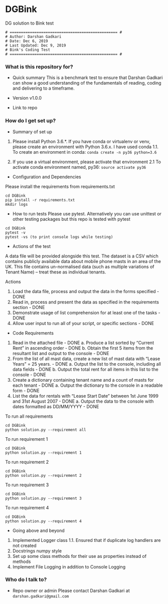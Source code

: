 # DGBink
DG solution to Bink test

``` 
# ================================================ #
# Author: Darshan Gadkari
# Date: Dec 6, 2019
# Last Updated: Dec 9, 2019
# Bink's Coding Test
# ================================================ #
```

### What is this repository for? ###

* Quick summary
This is a benchmark test to ensure that Darshan Gadkari can show a good understanding of the fundamentals of reading, coding and delivering to a timeframe.

* Version
v1.0.0

* Link to repo


### How do I get set up? ###

* Summary of set up

1. Please install Python 3.6.*. If you have conda or virtualenv or venv, please create 
an environment with Python 3.6.x. I have used conda
1.1. To create an environment in conda: ```conda create -n py36 python=3.6```

2. If you use a virtual environment, please activate that environment
2.1 To activate conda environment named, py36: ```source activate py36```


* Configuration and Dependencies

Please install the requirements from requirements.txt
```
cd DGBink
pip install -r requirements.txt
mkdir logs
```

* How to run tests
Please use pytest. Alternatively you can use unittest or other testing packages
but this repo is tested with pytest
```
cd DGBink
pytest -v
pytest -vs (to print console logs while testing)
```

* Actions of the test

A data file will be provided alongside this test. The dataset is a CSV which contains publicly available data about mobile phone masts in an area of the UK. This file contains un-normalised data (such as multiple variations of Tenant Name) – treat these as individual tenants.

Actions
1.	Load the data file, process and output the data in the forms specified - DONE
2.	Read in, process and present the data as specified in the requirements section - DONE
3.	Demonstrate usage of list comprehension for at least one of the tasks - DONE
4.	Allow user input to run all of your script, or specific sections - DONE

* Code Requirements

1.	Read in the attached file - DONE
a.	Produce a list sorted by “Current Rent” in ascending order - DONE
b.	Obtain the first 5 items from the resultant list and output to the console - DONE
2.	From the list of all mast data, create a new list of mast data with “Lease Years” = 25 years. - DONE
a.	Output the list to the console, including all data fields - DONE
b.	Output the total rent for all items in this list to the console - DONE
3.	Create a dictionary containing tenant name and a count of masts for each tenant - DONE
a.	Output the dictionary to the console in a readable form - DONE
4.	List the data for rentals with “Lease Start Date” between 1st June 1999 and 31st August 2007 - DONE
a.	Output the data to the console with dates formatted as DD/MM/YYYY - DONE

To run all requirements
```
cd DGBink
python solution.py --requirement all

```

To run requirement 1
```
cd DGBink
python solution.py --requirement 1

```

To run requirement 2
```
cd DGBink
python solution.py --requirement 2

```

To run requirement 3
```
cd DGBink
python solution.py --requirement 3

```

To run requirement 4
```
cd DGBink
python solution.py --requirement 4

```

* Going above and beyond
1. Implemented Logger class
1.1. Ensured that if duplicate log handlers are not created
2. Docstrings numpy style
3. Set up some class methods for their use as properties instead of methods
4. Implement File Logging in addition to Console Logging


### Who do I talk to? ###

* Repo owner or admin
Please contact Darshan Gadkari at ```darshan.gadkari@gmail.com```
